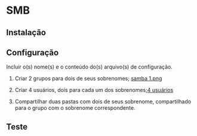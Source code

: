 # SMB

## Instalação


## Configuração

Incluir o(s) nome(s) e o conteúdo do(s) arquivo(s) de configuração.

1. Criar 2 grupos para dois de seus sobrenomes;
   [samba 1.png](https://github.com/PolianaR/asa-2023-2-2bim/blob/main/samba%201.png)
   
   
3. Criar 4 usuários, dois para cada um dos sobrenomes;[4 usuários](https://github.com/PolianaR/asa-2023-2-2bim/blob/main/4users.png)
4. Compartilhar duas pastas com dois de seus sobrenome, compartilhado para o grupo com o sobrenome correspondente.

## Teste


